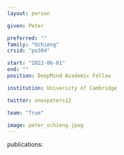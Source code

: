 ```yaml
---
layout: person

given: Peter 

preferred: ""
family: "Ochieng"
crsid: "po304"

start: "2022-06-01"
end: ""
position: DeepMind Academic Fellow

institution: University of Cambridge

twitter: onexpeters12

team: "True"

image: peter_ochieng.jpeg
---
```




publications:


